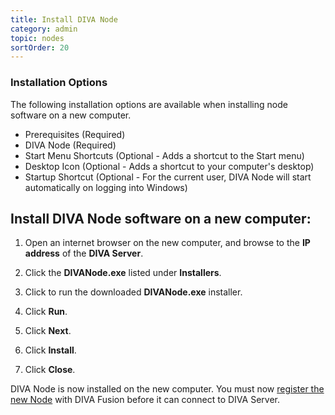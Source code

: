 ```yaml
---
title: Install DIVA Node
category: admin
topic: nodes
sortOrder: 20
---
```


### Installation Options

The following installation options are available when installing node software on a new computer.

- Prerequisites (Required)
- DIVA Node (Required)
- Start Menu Shortcuts (Optional - Adds a shortcut to the Start menu)
- Desktop Icon (Optional - Adds a shortcut to your computer's desktop)
- Startup Shortcut (Optional - For the current user, DIVA Node will start automatically on logging into Windows)

## Install DIVA Node software on a new computer:

1. Open an internet browser on the new computer, and browse to the **IP address** of the **DIVA Server**.

2. Click the **DIVANode.exe** listed under **Installers**.

3. Click to run the downloaded **DIVANode.exe** installer.

4. Click **Run**.

5. Click **Next**.

6. Click **Install**.

7. Click **Close**.

<p class="tip tip--result">DIVA Node is now installed on the new computer. You must now <a href="/v2/articles/create-node.html">register the new Node</a> with DIVA Fusion before it can connect to DIVA Server.</p>
